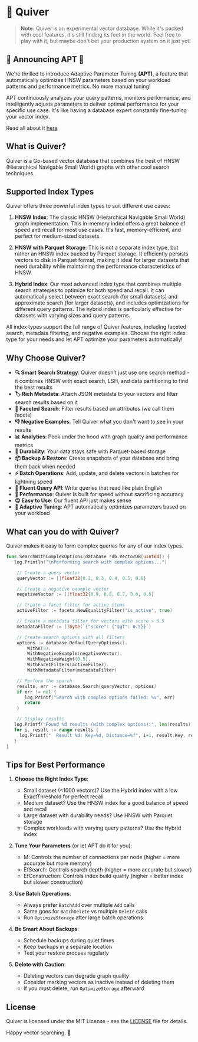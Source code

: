 # 🏹 Quiver

> **Note:** Quiver is an experimental vector database. While it's packed with cool features, it's still finding its feet in the world. Feel free to play with it, but maybe don't bet your production system on it just yet!

## 🎉 Announcing APT 🎉

We're thrilled to introduce Adaptive Parameter Tuning **(APT)**, a feature that automatically optimizes HNSW parameters based on your workload patterns and performance metrics. No more manual tuning!

APT continuously analyzes your query patterns, monitors performance, and intelligently adjusts parameters to deliver optimal performance for your specific use case. It's like having a database expert constantly fine-tuning your vector index.

Read all about it [here](adaptive/README.md)

## What is Quiver?

Quiver is a Go-based vector database that combines the best of HNSW (Hierarchical Navigable Small World) graphs with other cool search techniques.

## Supported Index Types

Quiver offers three powerful index types to suit different use cases:

1. **HNSW Index**: The classic HNSW (Hierarchical Navigable Small World) graph implementation. This in-memory index offers a great balance of speed and recall for most use cases. It's fast, memory-efficient, and perfect for medium-sized datasets.

2. **HNSW with Parquet Storage**: This is not a separate index type, but rather an HNSW index backed by Parquet storage. It efficiently persists vectors to disk in Parquet format, making it ideal for larger datasets that need durability while maintaining the performance characteristics of HNSW.

3. **Hybrid Index**: Our most advanced index type that combines multiple search strategies to optimize for both speed and recall. It can automatically select between exact search (for small datasets) and approximate search (for larger datasets), and includes optimizations for different query patterns. The hybrid index is particularly effective for datasets with varying sizes and query patterns.

All index types support the full range of Quiver features, including faceted search, metadata filtering, and negative examples. Choose the right index type for your needs and let APT optimize your parameters automatically!

## Why Choose Quiver?

- **🔍 Smart Search Strategy**: Quiver doesn't just use one search method - it combines HNSW with exact search, LSH, and data partitioning to find the best results
- **🏷️ Rich Metadata**: Attach JSON metadata to your vectors and filter search results based on it
- **🧩 Faceted Search**: Filter results based on attributes (we call them facets)
- **👎 Negative Examples**: Tell Quiver what you don't want to see in your results
- **📊 Analytics**: Peek under the hood with graph quality and performance metrics
- **💾 Durability**: Your data stays safe with Parquet-based storage
- **📦 Backup & Restore**: Create snapshots of your database and bring them back when needed
- **⚡ Batch Operations**: Add, update, and delete vectors in batches for lightning speed
- **🔗 Fluent Query API**: Write queries that read like plain English
- **🚀 Performance**: Quiver is built for speed without sacrificing accuracy
- **😌 Easy to Use**: Our fluent API just makes sense
- **🧠 Adaptive Tuning**: APT automatically optimizes parameters based on your workload

## What can you do with Quiver?

Quiver makes it easy to form complex queries for any of our index types.

```go
func SearchWithComplexOptions(database *db.VectorDB[uint64]) {
   log.Println("\nPerforming search with complex options...")

    // Create a query vector
    queryVector := []float32{0.2, 0.3, 0.4, 0.5, 0.6}

    // Create a negative example vector
    negativeVector := []float32{0.9, 0.8, 0.7, 0.6, 0.5}

    // Create a facet filter for active items
    activeFilter := facets.NewEqualityFilter("is_active", true)

    // Create a metadata filter for vectors with score > 0.5
    metadataFilter := []byte(`{"score": {"$gt": 0.5}}`)

    // Create search options with all filters
    options := database.DefaultQueryOptions().
        WithK(5).
        WithNegativeExample(negativeVector).
        WithNegativeWeight(0.5).
        WithFacetFilters(activeFilter).
        WithMetadataFilter(metadataFilter)

    // Perform the search
    results, err := database.Search(queryVector, options)
    if err != nil {
       log.Printf("Search with complex options failed: %v", err)
       return
    }

    // Display results
   log.Printf("Found %d results (with complex options):", len(results))
   for i, result := range results {
     log.Printf("  Result %d: Key=%d, Distance=%f", i+1, result.Key, result.Distance)
   }
}
```

## Tips for Best Performance

1. **Choose the Right Index Type**:
   - Small dataset (<1000 vectors)? Use the Hybrid index with a low ExactThreshold for perfect recall
   - Medium dataset? Use the HNSW index for a good balance of speed and recall
   - Large dataset with durability needs? Use HNSW with Parquet storage
   - Complex workloads with varying query patterns? Use the Hybrid index

2. **Tune Your Parameters** (or let APT do it for you):
   - M: Controls the number of connections per node (higher = more accurate but more memory)
   - EfSearch: Controls search depth (higher = more accurate but slower)
   - EfConstruction: Controls index build quality (higher = better index but slower construction)

3. **Use Batch Operations**:
   - Always prefer `BatchAdd` over multiple `Add` calls
   - Same goes for `BatchDelete` vs multiple `Delete` calls
   - Run `OptimizeStorage` after large batch operations

4. **Be Smart About Backups**:
   - Schedule backups during quiet times
   - Keep backups in a separate location
   - Test your restore process regularly

5. **Delete with Caution**:
   - Deleting vectors can degrade graph quality
   - Consider marking vectors as inactive instead of deleting them
   - If you must delete, run `OptimizeStorage` afterward

## License

Quiver is licensed under the MIT License - see the [LICENSE](LICENSE) file for details.

Happy vector searching. 🏹
